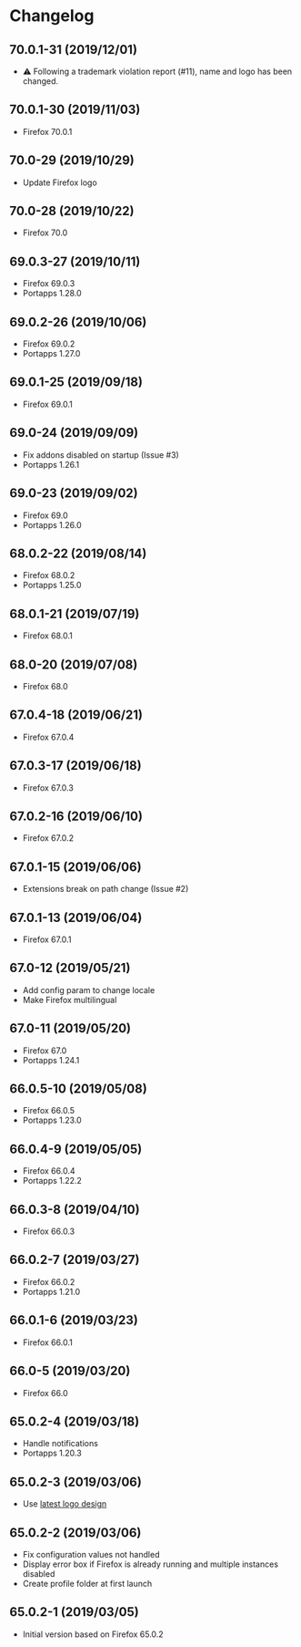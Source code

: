 # Changelog

## 70.0.1-31 (2019/12/01)

* :warning: Following a trademark violation report (#11), name and logo has been changed.

## 70.0.1-30 (2019/11/03)

* Firefox 70.0.1

## 70.0-29 (2019/10/29)

* Update Firefox logo

## 70.0-28 (2019/10/22)

* Firefox 70.0

## 69.0.3-27 (2019/10/11)

* Firefox 69.0.3
* Portapps 1.28.0

## 69.0.2-26 (2019/10/06)

* Firefox 69.0.2
* Portapps 1.27.0

## 69.0.1-25 (2019/09/18)

* Firefox 69.0.1

## 69.0-24 (2019/09/09)

* Fix addons disabled on startup (Issue #3)
* Portapps 1.26.1

## 69.0-23 (2019/09/02)

* Firefox 69.0
* Portapps 1.26.0

## 68.0.2-22 (2019/08/14)

* Firefox 68.0.2
* Portapps 1.25.0

## 68.0.1-21 (2019/07/19)

* Firefox 68.0.1

## 68.0-20 (2019/07/08)

* Firefox 68.0

## 67.0.4-18 (2019/06/21)

* Firefox 67.0.4

## 67.0.3-17 (2019/06/18)

* Firefox 67.0.3

## 67.0.2-16 (2019/06/10)

* Firefox 67.0.2

## 67.0.1-15 (2019/06/06)

* Extensions break on path change (Issue #2)

## 67.0.1-13 (2019/06/04)

* Firefox 67.0.1

## 67.0-12 (2019/05/21)

* Add config param to change locale
* Make Firefox multilingual

## 67.0-11 (2019/05/20)

* Firefox 67.0
* Portapps 1.24.1

## 66.0.5-10 (2019/05/08)

* Firefox 66.0.5
* Portapps 1.23.0

## 66.0.4-9 (2019/05/05)

* Firefox 66.0.4
* Portapps 1.22.2

## 66.0.3-8 (2019/04/10)

* Firefox 66.0.3

## 66.0.2-7 (2019/03/27)

* Firefox 66.0.2
* Portapps 1.21.0

## 66.0.1-6 (2019/03/23)

* Firefox 66.0.1

## 66.0-5 (2019/03/20)

* Firefox 66.0

## 65.0.2-4 (2019/03/18)

* Handle notifications
* Portapps 1.20.3

## 65.0.2-3 (2019/03/06)

* Use [latest logo design](https://design.firefox.com/photon/visuals/product-identity-assets.html)

## 65.0.2-2 (2019/03/06)

* Fix configuration values not handled
* Display error box if Firefox is already running and multiple instances disabled
* Create profile folder at first launch

## 65.0.2-1 (2019/03/05)

* Initial version based on Firefox 65.0.2
